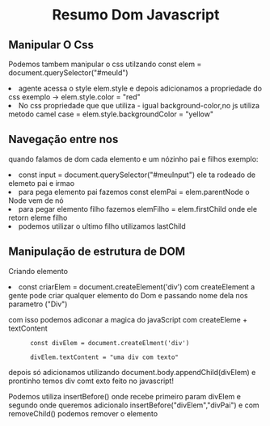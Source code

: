 <h1 align="center"> Resumo Dom Javascript </h1>
<h2>Manipular O Css </h2>
<p> Podemos tambem manipular o css utilzando 
const elem = document.querySelector("#meuId")</p>
<li> agente acessa o style elem.style e depois adicionamos a propriedade do css exemplo -> elem.style.color = "red"
<li> No css propriedade que que utiliza - igual background-color,no js utiliza metodo camel case = elem.style.backgroundColor = "yellow"

<h2>Navegação entre nos</h2>
<p>
    quando falamos de dom cada elemento e um nózinho pai e filhos exemplo:
</p>
<li> const input = document.querySelector("#meuInput") ele ta rodeado de elemeto pai e irmao
<li> para pega elemento pai fazemos const elemPai = elem.parentNode o Node vem de nó
<li> para pegar elemento filho fazemos elemFilho = elem.firstChild onde ele retorn eleme filho 
<li>podemos utilizar o ultimo filho  utilizamos lastChild

<h2>Manipulação de estrutura de DOM</h2>
<p>Criando elemento </p>
<li>const criarElem = document.createElement('div') com createElement a gente pode criar qualquer elemento do Dom  e passando nome dela nos parametro ("Div")
<p> com isso podemos adiconar a magica do javaScript com  createEleme + textContent 

          const divElem = document.createElment('div')

          divElem.textContent = "uma div com texto"

depois só adicionamos utilizando document.body.appendChild(divElem) e prontinho temos div comt exto feito no javascript!
<p>Podemos utiliza insertBefore() onde recebe primeiro param divElem e segundo onde queremos adicionalo insertBefore("divElem","divPai") e com removeChild() podemos remover o elemento